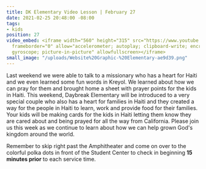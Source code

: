```yaml
---
title: DK Elementary Video Lesson | February 27
date: 2021-02-25 20:48:00 -08:00
tags:
- kids
position: 27
video_embed: <iframe width="560" height="315" src="https://www.youtube.com/embed/XaOWODrBH_o"
  frameborder="0" allow="accelerometer; autoplay; clipboard-write; encrypted-media;
  gyroscope; picture-in-picture" allowfullscreen></iframe>
small_image: "/uploads/Website%20Graphic-%20Elementary-ae9d39.png"
---
```


Last weekend we were able to talk to a missionary who has a heart for Haiti and we even learned some fun words in Kreyol. We learned about how we can pray for them and brought home a sheet with prayer points for the kids in Haiti. This weekend, Daybreak Elementary will be introduced to a very special couple who also has a heart for families in Haiti and they created a way for the people in Haiti to learn, work and provide food for their families. Your kids will be making cards for the kids in Haiti letting them know they are cared about and being prayed for all the way from California. Please join us this week as we continue to learn about how we can help grown God's kingdom around the world. 

Remember to skip right past the Amphitheater and come on over to the colorful polka dots in front of the Student Center to check in beginning **15 minutes prior** to each service time.